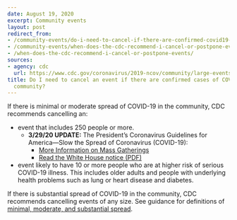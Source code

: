 ```yaml
---
date: August 19, 2020
excerpt: Community events
layout: post
redirect_from:
- /community-events/do-i-need-to-cancel-if-there-are-confirmed-covid19-cases/
- /community-events/when-does-the-cdc-recommend-i-cancel-or-postpone-events/
- /when-does-the-cdc-recommend-i-cancel-or-postpone-events/
sources:
- agency: cdc
  url: https://www.cdc.gov/coronavirus/2019-ncov/community/large-events/event-planners-and-attendees-faq.html
title: Do I need to cancel an event if there are confirmed cases of COVID-19 in the
  community?
---
```


If there is minimal or moderate spread of COVID-19 in the community, CDC recommends cancelling an:

- event that includes 250 people or more.
  - **3/29/20 UPDATE:** The President’s Coronavirus Guidelines for America—Slow the Spread of Coronavirus (COVID-19):
    - [More Information on Mass Gatherings](https://www.cdc.gov/coronavirus/2019-ncov/community/large-events/mass-gatherings-ready-for-covid-19.html)
    - [Read the White House notice (PDF)](https://www.whitehouse.gov/wp-content/uploads/2020/03/03.16.20_coronavirus-guidance_8.5x11_315PM.pdf)
- event likely to have 10 or more people who are at higher risk of serious COVID-19 illness. This includes older adults and people with underlying health problems such as lung or heart disease and diabetes.

If there is substantial spread of COVID-19 in the community, CDC recommends cancelling events of any size. See guidance for definitions of [minimal, moderate, and substantial spread](https://www.cdc.gov/coronavirus/2019-ncov/community/large-events/event-planners-and-attendees-faq.html).